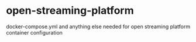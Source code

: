 # open-streaming-platform
docker-compose.yml and anything else needed for open streaming platform container configuration
